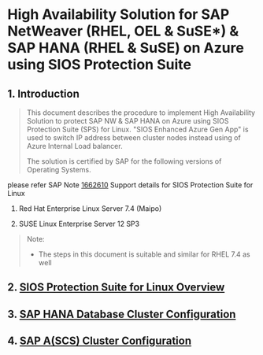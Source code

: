 
# High Availability Solution for SAP NetWeaver (RHEL, OEL & SuSE*) & SAP HANA (RHEL & SuSE) on Azure using SIOS Protection Suite


## 1. Introduction
> This document describes the procedure to implement High Availability Solution to protect SAP NW & SAP HANA on Azure using SIOS Protection Suite (SPS) for Linux. "SIOS Enhanced Azure Gen App" is used to switch IP address between cluster nodes instead using of Azure Internal Load balancer.
>
> The solution is certified by SAP for the following versions of Operating Systems. 

please refer SAP Note [1662610](https://launchpad.support.sap.com/#/notes/1662610) Support details for SIOS Protection Suite for Linux

1.  Red Hat Enterprise Linux Server 7.4 (Maipo)

2.  SUSE Linux Enterprise Server 12 SP3

> Note:
> - The steps in this document is suitable and similar for RHEL 7.4 as well
>





## 2. [SIOS Protection Suite for Linux Overview](SIOS_Overview.md)
## 3. [SAP HANA Database Cluster Configuration](HA-for-SAP-HANA-DB.md)
## 4. [SAP A(SCS) Cluster Configuration](HA-for-SAP-(A)SCS.md)
